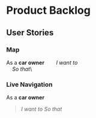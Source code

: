 # Product Backlog

## User Stories

### Map
As a **car owner**
&nbsp;&nbsp;&nbsp;&nbsp;&nbsp;&nbsp; *I want to*\
&nbsp;&nbsp;&nbsp; *So that*\

### Live Navigation
As a **car owner**
> *I want to*
> *So that* 
